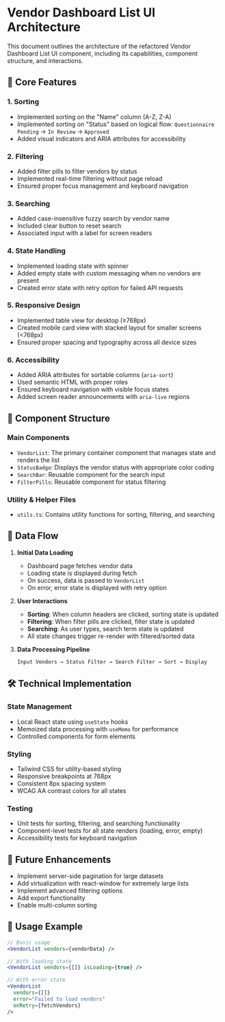 # Vendor Dashboard List UI Architecture

This document outlines the architecture of the refactored Vendor Dashboard List UI component, including its capabilities, component structure, and interactions.

## 🎯 Core Features

### 1. Sorting
- Implemented sorting on the "Name" column (A-Z, Z-A)
- Implemented sorting on "Status" based on logical flow: `Questionnaire Pending` → `In Review` → `Approved`
- Added visual indicators and ARIA attributes for accessibility

### 2. Filtering
- Added filter pills to filter vendors by status
- Implemented real-time filtering without page reload
- Ensured proper focus management and keyboard navigation

### 3. Searching
- Added case-insensitive fuzzy search by vendor name
- Included clear button to reset search
- Associated input with a label for screen readers

### 4. State Handling
- Implemented loading state with spinner
- Added empty state with custom messaging when no vendors are present
- Created error state with retry option for failed API requests

### 5. Responsive Design
- Implemented table view for desktop (≥768px)
- Created mobile card view with stacked layout for smaller screens (<768px)
- Ensured proper spacing and typography across all device sizes

### 6. Accessibility
- Added ARIA attributes for sortable columns (`aria-sort`)
- Used semantic HTML with proper roles
- Ensured keyboard navigation with visible focus states
- Added screen reader announcements with `aria-live` regions

## 🧩 Component Structure

### Main Components
- `VendorList`: The primary container component that manages state and renders the list
- `StatusBadge`: Displays the vendor status with appropriate color coding
- `SearchBar`: Reusable component for the search input
- `FilterPills`: Reusable component for status filtering

### Utility & Helper Files
- `utils.ts`: Contains utility functions for sorting, filtering, and searching

## 🔄 Data Flow

1. **Initial Data Loading**
   - Dashboard page fetches vendor data
   - Loading state is displayed during fetch
   - On success, data is passed to `VendorList`
   - On error, error state is displayed with retry option

2. **User Interactions**
   - **Sorting**: When column headers are clicked, sorting state is updated
   - **Filtering**: When filter pills are clicked, filter state is updated
   - **Searching**: As user types, search term state is updated
   - All state changes trigger re-render with filtered/sorted data

3. **Data Processing Pipeline**
   ```
   Input Vendors → Status Filter → Search Filter → Sort → Display
   ```

## 🛠️ Technical Implementation

### State Management
- Local React state using `useState` hooks
- Memoized data processing with `useMemo` for performance
- Controlled components for form elements

### Styling
- Tailwind CSS for utility-based styling
- Responsive breakpoints at 768px
- Consistent 8px spacing system
- WCAG AA contrast colors for all states

### Testing
- Unit tests for sorting, filtering, and searching functionality
- Component-level tests for all state renders (loading, error, empty)
- Accessibility tests for keyboard navigation

## 🚀 Future Enhancements

- Implement server-side pagination for large datasets
- Add virtualization with react-window for extremely large lists
- Implement advanced filtering options
- Add export functionality
- Enable multi-column sorting

## 📝 Usage Example

```jsx
// Basic usage
<VendorList vendors={vendorData} />

// With loading state
<VendorList vendors={[]} isLoading={true} />

// With error state
<VendorList 
  vendors={[]} 
  error="Failed to load vendors" 
  onRetry={fetchVendors} 
/>
``` 